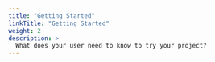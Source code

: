 ```yaml
---
title: "Getting Started"
linkTitle: "Getting Started"
weight: 2
description: >
  What does your user need to know to try your project?
---
```


